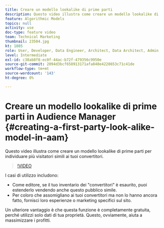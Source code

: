 ```yaml
---
title: Creare un modello lookalike di prime parti
description: Questo video illustra come creare un modello lookalike di prime parti, per trovare altri visitatori simili ai tuoi convertitori.
feature: Algorithmic Models
topics: null
activity: use
doc-type: feature video
team: Technical Marketing
thumbnail: 23504.jpg
kt: 1805
role: User, Developer, Data Engineer, Architect, Data Architect, Admin, Leader
level: Intermediate
exl-id: c38ab8f8-ec0f-44ac-b72f-479356c9950e
source-git-commit: 2094d3bcf658913171afa848e4228653c71c41de
workflow-type: tm+mt
source-wordcount: '143'
ht-degree: 0%

---
```


# Creare un modello lookalike di prime parti in Audience Manager {#creating-a-first-party-look-alike-model-in-aam}

Questo video illustra come creare un modello lookalike di prime parti per individuare più visitatori simili ai tuoi convertitori.

>[!VIDEO](https://video.tv.adobe.com/v/23504/?quality=12)

I casi di utilizzo includono:

* Come editore, se il tuo inventario dei &quot;convertitori&quot; è esaurito, puoi estenderlo vendendo anche questo pubblico simile.
* Per coloro che assomigliano ai tuoi convertitori ma non lo hanno ancora fatto, fornisci loro esperienze o marketing specifici sul sito.

Un ulteriore vantaggio è che questa funzione è completamente gratuita, perché utilizzi solo dati di tua proprietà. Questo, ovviamente, aiuta a massimizzare i profitti.
